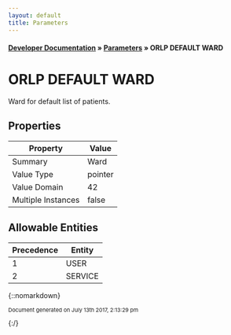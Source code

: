 ```yaml
---
layout: default
title: Parameters
---
```


#### [Developer Documentation](../index) &#187; [Parameters](TableOfContents) &#187; ORLP DEFAULT WARD<br/>
# ORLP DEFAULT WARD

Ward for default list of patients.

## Properties

Property | Value
--- | ---
Summary | Ward
Value Type | pointer
Value Domain | 42
Multiple Instances | false

## Allowable Entities

Precedence | Entity
--- | ---
1 | USER
2 | SERVICE

{::nomarkdown} <br/><p style="font-size: 11px">Document generated on July 13th 2017, 2:13:29 pm</p>{:/}